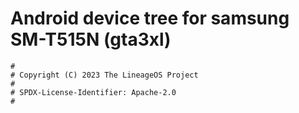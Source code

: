 # Android device tree for samsung SM-T515N (gta3xl)

```
#
# Copyright (C) 2023 The LineageOS Project
#
# SPDX-License-Identifier: Apache-2.0
#
```
